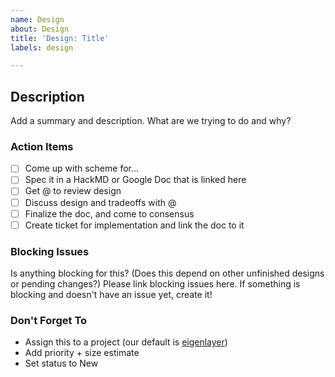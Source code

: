 ```yaml
---
name: Design
about: Design
title: 'Design: Title'
labels: design

---
```


## Description
Add a summary and description. What are we trying to do and why?

### Action Items
- [ ] Come up with scheme for...
- [ ] Spec it in a HackMD or Google Doc that is linked here
- [ ] Get @ to review design
- [ ] Discuss design and tradeoffs with @
- [ ] Finalize the doc, and come to consensus
- [ ] Create ticket for implementation and link the doc to it

### Blocking Issues
Is anything blocking for this? (Does this depend on other unfinished designs or pending changes?)
Please link blocking issues here. If something is blocking and doesn't have an issue yet, create it!

### Don't Forget To
* Assign this to a project (our default is [eigenlayer](https://github.com/Layr-Labs/eigenlayer-contracts))
* Add priority + size estimate
* Set status to New
